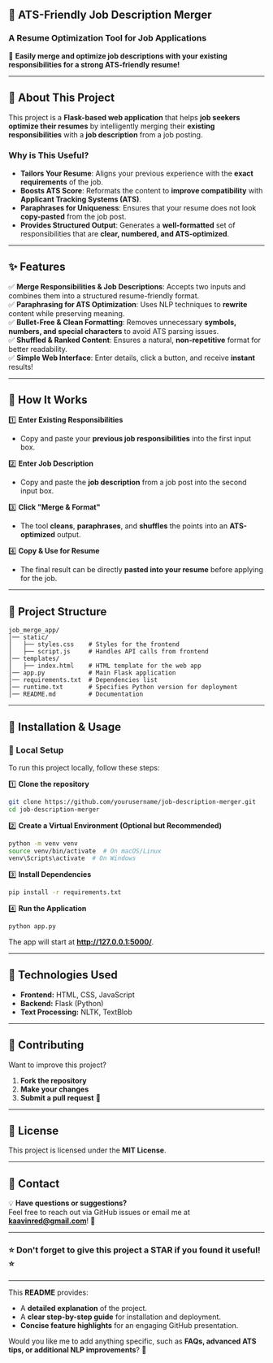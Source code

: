 ## **📌 ATS-Friendly Job Description Merger**
### **A Resume Optimization Tool for Job Applications**
🚀 **Easily merge and optimize job descriptions with your existing responsibilities for a strong ATS-friendly resume!**

---

## **📖 About This Project**
This project is a **Flask-based web application** that helps **job seekers optimize their resumes** by intelligently merging their **existing responsibilities** with a **job description** from a job posting. 

### **Why is This Useful?**
- **Tailors Your Resume**: Aligns your previous experience with the **exact requirements** of the job.
- **Boosts ATS Score**: Reformats the content to **improve compatibility** with **Applicant Tracking Systems (ATS)**.
- **Paraphrases for Uniqueness**: Ensures that your resume does not look **copy-pasted** from the job post.
- **Provides Structured Output**: Generates a **well-formatted** set of responsibilities that are **clear, numbered, and ATS-optimized**.

---

## **✨ Features**
✅ **Merge Responsibilities & Job Descriptions**: Accepts two inputs and combines them into a structured resume-friendly format.  
✅ **Paraphrasing for ATS Optimization**: Uses NLP techniques to **rewrite** content while preserving meaning.  
✅ **Bullet-Free & Clean Formatting**: Removes unnecessary **symbols, numbers, and special characters** to avoid ATS parsing issues.  
✅ **Shuffled & Ranked Content**: Ensures a natural, **non-repetitive** format for better readability.  
✅ **Simple Web Interface**: Enter details, click a button, and receive **instant** results!  

---

## **🎯 How It Works**
1️⃣ **Enter Existing Responsibilities**  
   - Copy and paste your **previous job responsibilities** into the first input box.  

2️⃣ **Enter Job Description**  
   - Copy and paste the **job description** from a job post into the second input box.  

3️⃣ **Click "Merge & Format"**  
   - The tool **cleans**, **paraphrases**, and **shuffles** the points into an **ATS-optimized** output.  

4️⃣ **Copy & Use for Resume**  
   - The final result can be directly **pasted into your resume** before applying for the job.  

---

## **📂 Project Structure**
```
job_merge_app/
│── static/
│   ├── styles.css    # Styles for the frontend
│   ├── script.js     # Handles API calls from frontend
│── templates/
│   ├── index.html    # HTML template for the web app
│── app.py            # Main Flask application
│── requirements.txt  # Dependencies list
│── runtime.txt       # Specifies Python version for deployment
│── README.md         # Documentation
```

---

## **🚀 Installation & Usage**
### **🔹 Local Setup**
To run this project locally, follow these steps:

1️⃣ **Clone the repository**
```bash
git clone https://github.com/yourusername/job-description-merger.git
cd job-description-merger
```

2️⃣ **Create a Virtual Environment (Optional but Recommended)**
```bash
python -m venv venv
source venv/bin/activate  # On macOS/Linux
venv\Scripts\activate  # On Windows
```

3️⃣ **Install Dependencies**
```bash
pip install -r requirements.txt
```

4️⃣ **Run the Application**
```bash
python app.py
```
The app will start at **http://127.0.0.1:5000/**.

---

## **📌 Technologies Used**
- **Frontend:** HTML, CSS, JavaScript  
- **Backend:** Flask (Python)  
- **Text Processing:** NLTK, TextBlob  

---

## **📢 Contributing**
Want to improve this project?  
1. **Fork the repository**  
2. **Make your changes**  
3. **Submit a pull request** 🎉  

---

## **📄 License**
This project is licensed under the **MIT License**.

---

## **📩 Contact**
💡 **Have questions or suggestions?**  
Feel free to reach out via GitHub issues or email me at **kaavinred@gmail.com**! 🚀

---

### **⭐ Don't forget to give this project a STAR if you found it useful! ⭐**
---

This **README** provides:
- A **detailed explanation** of the project.
- A **clear step-by-step guide** for installation and deployment.
- **Concise feature highlights** for an engaging GitHub presentation.

Would you like me to add anything specific, such as **FAQs, advanced ATS tips, or additional NLP improvements**? 🚀
